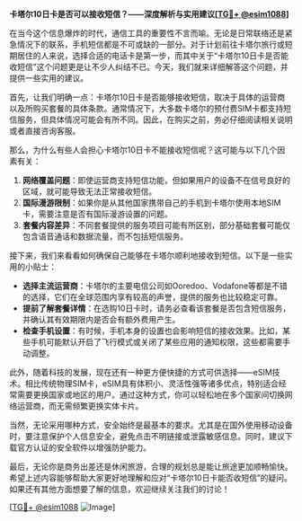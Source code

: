 **卡塔尔10日卡是否可以接收短信？——深度解析与实用建议[[TG💪+ @esim1088](https://t.me/s/esim1088)]**

在当今这个信息爆炸的时代，通信工具的重要性不言而喻。无论是日常联络还是紧急情况下的联系，手机短信都是不可或缺的一部分。对于计划前往卡塔尔旅行或短期居住的人来说，选择合适的电话卡是第一步，而其中关于“卡塔尔10日卡是否能收短信”这个问题更是让不少人纠结不已。今天，我们就来详细解答这个问题，并提供一些实用的建议。

首先，让我们明确一点：卡塔尔10日卡是否能够接收短信，取决于具体的运营商以及所购买套餐的具体条款。通常情况下，大多数卡塔尔的预付费SIM卡都支持短信服务，但具体情况可能会有所不同。因此，在购买之前，务必仔细阅读相关说明或者直接咨询客服。

那么，为什么有些人会担心卡塔尔10日卡不能接收短信呢？这可能与以下几个因素有关：

1. **网络覆盖问题**：即使运营商支持短信功能，但如果用户的设备不在信号良好的区域，就可能导致无法正常接收短信。
2. **国际漫游限制**：如果你是从其他国家携带自己的手机到卡塔尔使用本地SIM卡，需要注意是否有国际漫游设置的问题。
3. **套餐内容差异**：不同套餐提供的服务项目可能有所区别，部分基础套餐可能仅包含语音通话和数据流量，而不包括短信服务。

接下来，我们来看看如何确保自己能够在卡塔尔顺利地接收到短信。以下是一些实用的小贴士：

- **选择主流运营商**：卡塔尔的主要电信公司如Ooredoo、Vodafone等都是不错的选择，它们在全球范围内享有较高的声誉，提供的服务也比较稳定可靠。
- **提前了解套餐详情**：在选购10日卡时，请务必查看该套餐是否包含短信服务，并确认其有效期限内是否会有额外费用产生。
- **检查手机设置**：有时候，手机本身的设置也会影响短信的接收效果。比如，某些手机可能默认开启了飞行模式或关闭了某些应用的通知权限，这些都需要手动调整。

此外，随着科技的发展，现在还有一种更方便快捷的方式可供选择——eSIM技术。相比传统物理SIM卡，eSIM具有体积小、灵活性强等诸多优点，特别适合经常需要更换国家或地区的用户。通过这种方式，你可以轻松地在多个国家间切换网络运营商，而无需频繁更换实体卡片。

当然，无论采用哪种方式，安全始终是最基本的要求。尤其是在国外使用移动设备时，要注意保护个人信息安全，避免点击不明链接或泄露敏感信息。同时，建议下载官方认证的安全软件以增强防护能力。

最后，无论你是商务出差还是休闲旅游，合理的规划总是能让旅途更加顺畅愉快。希望上述内容能够帮助大家更好地理解和应对“卡塔尔10日卡能否收短信”的疑问。如果还有其他方面想要了解的信息，欢迎继续关注我们的讨论！

[[TG💪+ @esim1088](https://t.me/s/esim1088) ![Image](https://i.postimg.cc/4NQfJmqS/Snipaste-2025-05-13-00-14-12.png)]